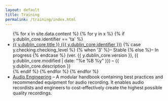```yaml
---
layout: default
title: Training
permalink: /training/index.html
---
```


<ul>
{% for x in site.data.content %} {% for y in x %} {% if y.dublin_core.identifier == 'ta' %}
 <li>
  <a href="/academy/"> {{ y.dublin_core.title }} ({{ y.dublin_core.identifier }})</a> {% case y.checking.checking_level %} {% when '3' %}– Stable {% else %}– In progress {% endcase %} (ver. {{ y.dublin_core.version }}, {{ y.dublin_core.modified | date: "%e %B %y" }}) – {{ y.dublin_core.description }}
 </li>
{% endif %} {% endfor %} {% endfor %}
 <li>
  <a href="/audio/">Audio Engineering</a> – A modular handbook containing best practices and recommended equipment for audio recording. It enables audio recordists and engineers to cost-effectively create the highest possible quality recordings.
 </li>
</ul>
